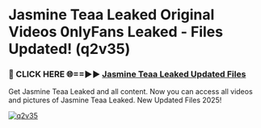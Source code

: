 # Jasmine Teaa Leaked Original Videos 0nlyFans Leaked - Files Updated! (q2v35)

<h3>🔴 CLICK HERE 🌐==►► <a href="https://tinyurl.com/3hn5wdd3" rel="nofollow">Jasmine Teaa Leaked Updated Files</a></h3>

Get Jasmine Teaa Leaked and all content. Now you can access all videos and pictures of Jasmine Teaa Leaked. New Updated Files 2025!

[![q2v35](https://i.imgur.com/4HnBqBT.gif)](https://tinyurl.com/3hn5wdd3)
